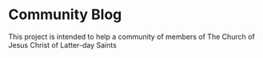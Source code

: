 # Community Blog
This project is intended to help a community of members of The Church of Jesus Christ of Latter-day Saints
